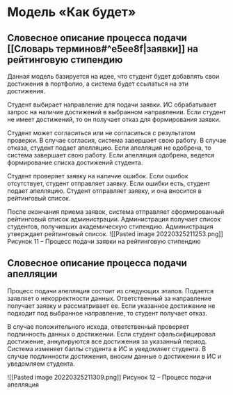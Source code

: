  # Модель «Как будет»
 
         

## Словесное описание процесса подачи [[Словарь терминов#^e5ee8f|заявки]] на рейтинговую стипендию

Данная модель базируется на идее, что студент будет добавлять свои достижения в портфолио, а система будет ссылаться на эти достижения.

Студент выбирает направление для подачи заявки. ИС обрабатывает запрос на наличие достижений в выбранном направлении. Если студент не имеет достижений, то он получает отказ для формирования заявки.

Студент может согласиться или не согласиться с результатом проверки. В случае согласия, система завершает свою работу. В случае отказа, студент подает апелляцию. Если апелляция не одобрена, то система завершает свою работу. Если апелляция одобрена, ведется формирование списка достижений студента.

Студент проверяет заявку на наличие ошибок. Если ошибок отсутствует, студент отправляет заявку. Если ошибки есть, студент подает апелляцию. Студент отправляет заявку, и она вносится в рейтинговый список.

После окончания приема заявок, система отправляет сформированный рейтинговый список администрации. Администрация получает список студентов, получивших академическую стипендию. Администрация утверждает рейтинговый список.
![[Pasted image 20220325211253.png]]
Рисунок 11 – Процесс подачи заявки на рейтинговую стипендию
           
## Словесное описание процесса подачи апелляции
Процесс подачи апелляция состоит из следующих этапов. Подается заявляет о некорректности данных. Ответственный за направление получает заявку и рассматривает ее. Если указанное достижение не подходит под выбранное направление, то студент получает отказ.

В случае положительного исхода, ответственный проверяет подлинность данных о достижении. Если студент сфальсифицировал достижение, аннулируются все достижения за указанный период. Система изменяет баллы студента в ИС и уведомляет студента. В случае подлинности достижения, вносим данные о достижении в ИС и уведомляем студента.

![[Pasted image 20220325211309.png]]
Рисунок 12 – Процесс подачи апелляция
